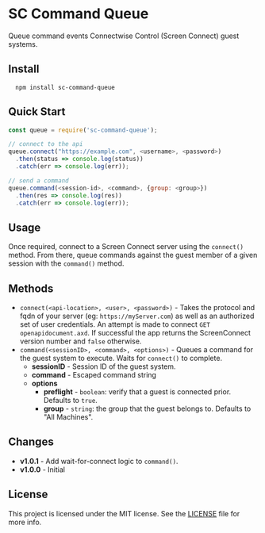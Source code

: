 # SC Command Queue

Queue command events Connectwise Control (Screen Connect) guest systems.

## Install

```
  npm install sc-command-queue
```

## Quick Start

```javascript
const queue = require('sc-command-queue');

// connect to the api
queue.connect("https://example.com", <username>, <password>)
  .then(status => console.log(status))
  .catch(err => console.log(err));

// send a command
queue.command(<session-id>, <command>, {group: <group>})
  .then(res => console.log(res))
  .catch(err => console.log(err));
```

## Usage

Once required, connect to a Screen Connect server using the `connect()` method.  From there, queue commands against the guest member of a given session with the `command()` method.

## Methods

- `connect(<api-location>, <user>, <password>)` - Takes the protocol and fqdn of your server (eg: `https://myServer.com`) as well as an authorized set of user credentials.  An attempt is made to connect `GET` `openapidocument.axd`.  If successful the app returns the ScreenConnect version number and `false` otherwise.  
- `command(<sessionID>, <command>, <options>)` - Queues a command for the guest system to execute. Waits for `connect()` to complete.
  - **sessionID** - Session ID of the guest system.
  - **command** - Escaped command string
  - **options**
    - **preflight** - `boolean`: verify that a guest is connected prior.  Defaults to `true`.
    - **group** -  `string`: the group that the guest belongs to.  Defaults to "All Machines".

## Changes

- **v1.0.1** - Add wait-for-connect logic to `command()`.
- **v1.0.0** - Initial


## License

This project is licensed under the MIT license. See the [LICENSE](LICENSE) file for more info.
